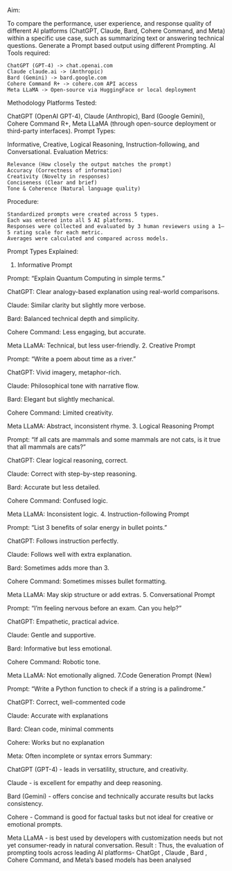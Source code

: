 Aim:

To compare the performance, user experience, and response quality of different AI platforms (ChatGPT, Claude, Bard, Cohere Command, and Meta) within a specific use case, such as summarizing text or answering technical questions. Generate a Prompt based output using different Prompting.
AI Tools required:

    ChatGPT (GPT-4) -> chat.openai.com
    Claude claude.ai -> (Anthropic)
    Bard (Gemini) -> bard.google.com
    Cohere Command R+ -> cohere.com API access
    Meta LLaMA -> Open-source via HuggingFace or local deployment

Methodology
Platforms Tested:

ChatGPT (OpenAI GPT-4), Claude (Anthropic), Bard (Google Gemini), Cohere Command R+, Meta LLaMA (through open-source deployment or third-party interfaces).
Prompt Types:

Informative, Creative, Logical Reasoning, Instruction-following, and Conversational.
Evaluation Metrics:

    Relevance (How closely the output matches the prompt)
    Accuracy (Correctness of information)
    Creativity (Novelty in responses)
    Conciseness (Clear and brief)
    Tone & Coherence (Natural language quality)

Procedure:

    Standardized prompts were created across 5 types.
    Each was entered into all 5 AI platforms.
    Responses were collected and evaluated by 3 human reviewers using a 1–5 rating scale for each metric.
    Averages were calculated and compared across models.

Prompt Types Explained:
1. Informative Prompt

Prompt: “Explain Quantum Computing in simple terms.”

ChatGPT: Clear analogy-based explanation using real-world comparisons.

Claude: Similar clarity but slightly more verbose.

Bard: Balanced technical depth and simplicity.

Cohere Command: Less engaging, but accurate.

Meta LLaMA: Technical, but less user-friendly.
2. Creative Prompt

Prompt: “Write a poem about time as a river.”

ChatGPT: Vivid imagery, metaphor-rich.

Claude: Philosophical tone with narrative flow.

Bard: Elegant but slightly mechanical.

Cohere Command: Limited creativity.

Meta LLaMA: Abstract, inconsistent rhyme.
3. Logical Reasoning Prompt

Prompt: “If all cats are mammals and some mammals are not cats, is it true that all mammals are cats?”

ChatGPT: Clear logical reasoning, correct.

Claude: Correct with step-by-step reasoning.

Bard: Accurate but less detailed.

Cohere Command: Confused logic.

Meta LLaMA: Inconsistent logic.
4. Instruction-following Prompt

Prompt: “List 3 benefits of solar energy in bullet points.”

ChatGPT: Follows instruction perfectly.

Claude: Follows well with extra explanation.

Bard: Sometimes adds more than 3.

Cohere Command: Sometimes misses bullet formatting.

Meta LLaMA: May skip structure or add extras.
5. Conversational Prompt

Prompt: “I’m feeling nervous before an exam. Can you help?”

ChatGPT: Empathetic, practical advice.

Claude: Gentle and supportive.

Bard: Informative but less emotional.

Cohere Command: Robotic tone.

Meta LLaMA: Not emotionally aligned.
7.Code Generation Prompt (New)

Prompt: “Write a Python function to check if a string is a palindrome.”

ChatGPT: Correct, well-commented code

Claude: Accurate with explanations

Bard: Clean code, minimal comments

Cohere: Works but no explanation

Meta: Often incomplete or syntax errors
Summary:

ChatGPT (GPT-4) - leads in versatility, structure, and creativity.

Claude - is excellent for empathy and deep reasoning.

Bard (Gemini) - offers concise and technically accurate results but lacks consistency.

Cohere - Command is good for factual tasks but not ideal for creative or emotional prompts.

Meta LLaMA - is best used by developers with customization needs but not yet consumer-ready in natural conversation.
Result :
Thus, the evaluation of prompting tools across leading AI platforms- ChatGpt , Claude , Bard , Cohere Command, and Meta’s based models has been analysed
